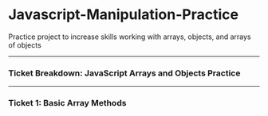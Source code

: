 # Javascript-Manipulation-Practice
Practice project to increase skills working with arrays, objects, and arrays of objects

---

### **Ticket Breakdown: JavaScript Arrays and Objects Practice**

---

### **Ticket 1: Basic Array Methods**
